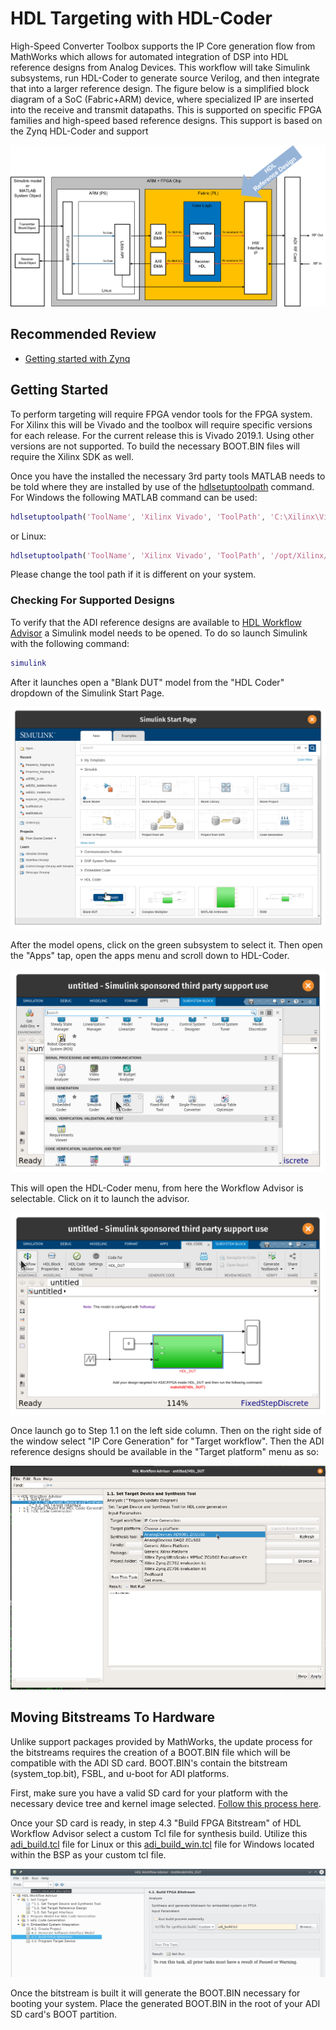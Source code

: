 
# HDL Targeting with HDL-Coder

High-Speed Converter Toolbox supports the IP Core generation flow from MathWorks which allows for automated integration of DSP into HDL reference designs from Analog Devices. This workflow will take Simulink subsystems, run HDL-Coder to generate source Verilog, and then integrate that into a larger reference design. The figure below is a simplified block diagram of a SoC (Fabric+ARM) device, where specialized IP are inserted into the receive and transmit datapaths. This is supported on specific FPGA families and high-speed based reference designs. This support is based on the Zynq HDL-Coder and support

<img src="../assets/MATLAB_HDL_Ref_Design.png">

## Recommended Review

- [Getting started with Zynq](https://www.mathworks.com/support/search.html/videos/getting-started-with-zynq-80338.html?fq%5B%5D=asset_type_name:video&fq%5B%5D=category:hdlcoder/index&page=1)

## Getting Started

To perform targeting will require FPGA vendor tools for the FPGA system. For Xilinx this will be Vivado and the toolbox will require specific versions for each release. For the current release this is Vivado 2019.1. Using other versions are not supported. To build the necessary BOOT.BIN files will require the Xilinx SDK as well.

Once you have the installed the necessary 3rd party tools MATLAB needs to be told where they are installed by use of the [hdlsetuptoolpath](https://www.mathworks.com/help/hdlcoder/ref/hdlsetuptoolpath.html) command. For Windows the following MATLAB command can be used:

```matlab
hdlsetuptoolpath('ToolName', 'Xilinx Vivado', 'ToolPath', 'C:\Xilinx\Vivado\2019.1\bin\vivado.bat');
```

or Linux:

```matlab
hdlsetuptoolpath('ToolName', 'Xilinx Vivado', 'ToolPath', '/opt/Xilinx/Vivado/2019.1/bin/vivado');
```

Please change the tool path if it is different on your system.

### Checking For Supported Designs

To verify that the ADI reference designs are available to [HDL Workflow Advisor](https://www.mathworks.com/help/hdlcoder/ug/overview-of-workflows-in-hdl-workflow-advisor.html) a Simulink model needs to be opened. To do so launch Simulink with the following command:

```matlab
simulink
```

After it launches open a "Blank DUT" model from the "HDL Coder" dropdown of the Simulink Start Page.

<img src="../assets/simulink_blank_dut.png">
<!-- <img src="/tmp/HighSpeedConverterToolbox/doc/assets/simulink_blank_dut.png"> -->

After the model opens, click on the green subsystem to select it. Then open the "Apps" tap, open the apps menu and
scroll down to HDL-Coder.

<img src="../assets/simulink_hdl_coder.png">
<!-- <img src="/tmp/HighSpeedConverterToolbox/doc/assets/simulink_hdl_coder.png"> -->

This will open the HDL-Coder menu, from here the Workflow Advisor is selectable. Click on it to launch the advisor.

<img src="../assets/simulink_wa.png">
<!-- <img src="/tmp/HighSpeedConverterToolbox/doc/assets/simulink_wa.png"> -->

Once launch go to Step 1.1 on the left side column. Then on the right side of the window select "IP Core Generation" for "Target workflow". Then the ADI reference designs should be available in the "Target platform" menu as so:

<img src="../assets/hwa_11_crop.png">
<!-- <img src="/tmp/HighSpeedConverterToolbox/doc/assets/hwa_11_crop.png"> -->

## Moving Bitstreams To Hardware

Unlike support packages provided by MathWorks, the update process for the bitstreams requires the creation of a BOOT.BIN file which will be compatible with the ADI SD card. BOOT.BIN's contain the bitstream (system_top.bit), FSBL, and u-boot for ADI platforms.

First, make sure you have a valid SD card for your platform with the necessary device tree and kernel image selected. [Follow this process here](https://wiki.analog.com/resources/tools-software/linux-software/embedded_arm_images).

Once your SD card is ready, in step 4.3 "Build FPGA Bitstream" of HDL Workflow Advisor select a custom Tcl file for synthesis build. Utilize this [adi_build.tcl](https://github.com/analogdevicesinc/HighSpeedConverterToolbox/blob/master/CI/scripts/adi_build.tcl) file for Linux or this [adi_build_win.tcl](https://github.com/analogdevicesinc/HighSpeedConverterToolbox/blob/master/CI/scripts/adi_build_win.tcl) file for Windows located within the BSP as your custom tcl file. 

<img src="../assets/hwa_custom.png">

Once the bitstream is built it will generate the BOOT.BIN necessary for booting your system. Place the generated BOOT.BIN in the root of your ADI SD card's BOOT partition.
